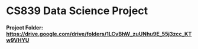 # CS839 Data Science Project

#### Project Folder: https://drive.google.com/drive/folders/1LCvBhW_zuUNhu9E_55j3zcc_KTw9VHYU
